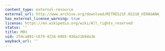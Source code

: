 ```yaml
---
content_type: external-resource
external_url: http://www.archive.org/download/MITRES21F.01S10_HIRAGANA_CHARACTERS/0443.mov
has_external_license_warning: true
license: https://en.wikipedia.org/wiki/All_rights_reserved
status: ''
title: MOV
uid: 254ca801-c679-4234-b9b5-936a21b9da3e
wayback_url: ''
---
```

